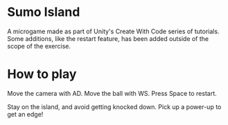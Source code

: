 # Sumo Island

A microgame made as part of Unity's Create With Code series of tutorials. Some additions, like the restart feature, has been added outside of the scope of the exercise.

# How to play
Move the camera with AD.
Move the ball with WS.
Press Space to restart.

Stay on the island, and avoid getting knocked down. Pick up a power-up to get an edge!
